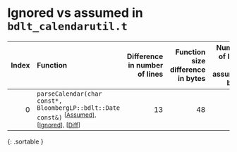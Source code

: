 # Ignored vs assumed in `bdlt_calendarutil.t`

<script src="../sorttable.js"></script>

|   Index | Function                                                                                                                                  |   Difference in number of lines |   Function size difference in bytes |   Number of lines in assumed build | Number of bytes in assumed build   |   Number of lines in ignored build | Number of bytes in ignored build   |
|--------:|:------------------------------------------------------------------------------------------------------------------------------------------|--------------------------------:|------------------------------------:|-----------------------------------:|:-----------------------------------|-----------------------------------:|:-----------------------------------|
|       0 | `parseCalendar(char const*, BloombergLP::bdlt::Date const&)` <sup>\[[Assumed](0-assume)\], \[[Ignored](0-none)\], \[[Diff](0.diff.html)\] |                              13 |                                  48 |                                496 | 4,206,656                          |                                448 | 4,206,656                          |
{: .sortable }
